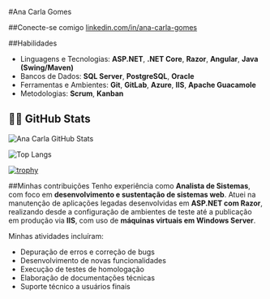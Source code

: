 #Ana Carla Gomes

##Conecte-se comigo
[linkedin.com/in/ana-carla-gomes](https://www.linkedin.com/in/ana-carla-gomes/)

##Habilidades
- Linguagens e Tecnologias: **ASP.NET**, **.NET Core**, **Razor**, **Angular**, **Java (Swing/Maven)**
- Bancos de Dados: **SQL Server**, **PostgreSQL**, **Oracle**
- Ferramentas e Ambientes: **Git**, **GitLab**, **Azure**, **IIS**, **Apache Guacamole**
- Metodologias: **Scrum**, **Kanban**

## 👩‍💻 GitHub Stats

![Ana Carla GitHub Stats](https://github-readme-stats.vercel.app/api?username=AnaCarlaG&show_icons=true&theme=radical)

![Top Langs](https://github-readme-stats.vercel.app/api/top-langs/?username=AnaCarlaG&layout=compact&theme=radical)

[![trophy](https://github-profile-trophy.vercel.app/?username=AnaCarlaG&theme=darkhub)](https://github.com/ryo-ma/github-profile-trophy)


##Minhas contribuições
Tenho experiência como **Analista de Sistemas**, com foco em **desenvolvimento e sustentação de sistemas web**. Atuei na manutenção de aplicações legadas desenvolvidas em **ASP.NET com Razor**, realizando desde a configuração de ambientes de teste até a publicação em produção via **IIS**, com uso de **máquinas virtuais em Windows Server**.

Minhas atividades incluíram:

- Depuração de erros e correção de bugs
- Desenvolvimento de novas funcionalidades
- Execução de testes de homologação
- Elaboração de documentações técnicas
- Suporte técnico a usuários finais
